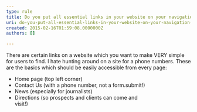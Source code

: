 ```yaml
---
type: rule
title: Do you put all essential links in your website on your navigation bar?
uri: do-you-put-all-essential-links-in-your-website-on-your-navigation-bar
created: 2015-02-16T01:59:08.0000000Z
authors: []

---
```


There are certain links on a website which you want to make       VERY simple for users to find. I hate hunting around on a       site for a phone numbers. These are the basics which should       be easily accessible from every page:

- Home page (top left corner)
- Contact Us (with a phone number, not a form.submit!)
- News (especially for journalists)
- Directions (so prospects and clients can come and <br>     visit!)
